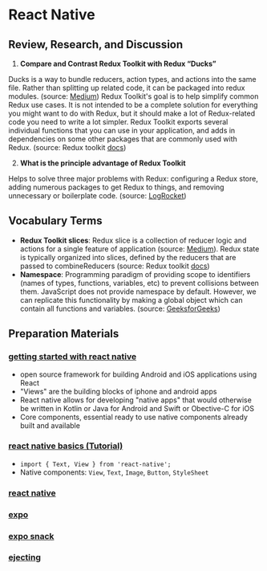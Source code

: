 # React Native

## Review, Research, and Discussion

1. **Compare and Contrast Redux Toolkit with Redux “Ducks”**

Ducks is a way to bundle reducers, action types, and actions into the same file. Rather than splitting up related code, it can be packaged into redux modules. (source: [Medium](https://medium.com/swlh/the-good-the-bad-of-react-redux-and-why-ducks-might-be-the-solution-1567d5bdc698)) Redux Toolkit's goal is to help simplify common Redux use cases. It is not intended to be a complete solution for everything you might want to do with Redux, but it should make a lot of Redux-related code you need to write a lot simpler. Redux Toolkit exports several individual functions that you can use in your application, and adds in dependencies on some other packages that are commonly used with Redux. (source: Redux toolkit [docs](https://redux-toolkit.js.org/usage/usage-guide))

2. **What is the principle advantage of Redux Toolkit**

Helps to solve three major problems with Redux: configuring a Redux store, adding numerous packages to get Redux to things, and removing unnecessary or boilerplate code. (source: [LogRocket](https://blog.logrocket.com/smarter-redux-with-redux-toolkit/))

## Vocabulary Terms

- **Redux Toolkit slices**: Redux slice is a collection of reducer logic and actions for a single feature of application (source: [Medium](https://medium.com/swlh/redux-in-react-js-reducers-and-slices-bafafec781e3)). Redux state is typically organized into slices, defined by the reducers that are passed to combineReducers (source: Redux toolkit [docs](https://redux-toolkit.js.org/usage/usage-guide))
- **Namespace**: Programming paradigm of providing scope to identifiers (names of types, functions, variables, etc) to prevent collisions between them. JavaScript does not provide namespace by default. However, we can replicate this functionality by making a global object which can contain all functions and variables. (source: [GeeksforGeeks](https://www.geeksforgeeks.org/javascript-namespace/))

## Preparation Materials

### [getting started with react native](https://reactnative.dev/docs/getting-started)
- open source framework for building Android and iOS applications using React
- "Views" are the building blocks of iphone and android apps
- React native allows for developing "native apps" that would otherwise be written in Kotlin or Java for Android and Swift or Obective-C for iOS
- Core components, essential ready to use native components already built and available

### [react native basics (Tutorial)](https://reactnative.dev/docs/tutorial)
- `import { Text, View } from 'react-native';`
- Native components: `View`, `Text`, `Image`, `Button`, `StyleSheet`

### [react native](https://reactnative.dev/)
### [expo](https://expo.io/)
### [expo snack](https://snack.expo.io/)
### [ejecting](https://docs.expo.io/versions/latest/expokit/eject)
